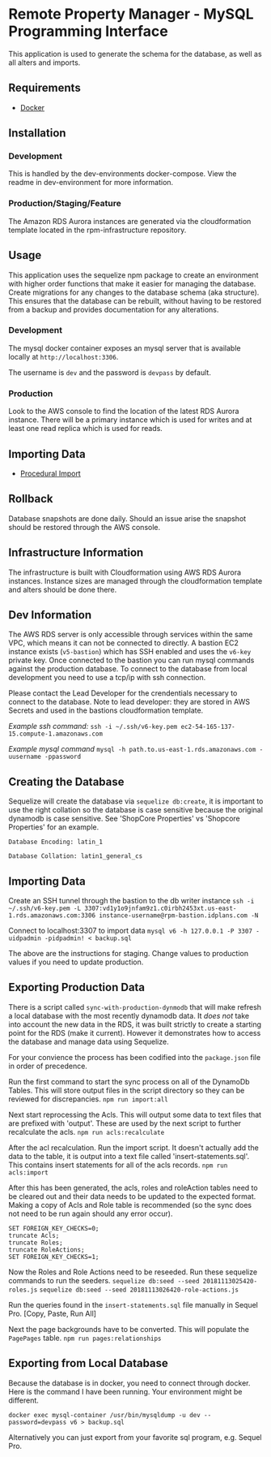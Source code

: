 # Remote Property Manager - MySQL Programming Interface

This application is used to generate the schema for the database, as well as all alters and imports.

## Requirements

* [Docker](https://www.docker.com/get-docker)

## Installation

### Development
This is handled by the dev-environments docker-compose. View the readme in dev-environment for more information.

### Production/Staging/Feature
The Amazon RDS Aurora instances are generated via the cloudformation template located in the rpm-infrastructure repository.

## Usage

This application uses the sequelize npm package to create an environment with higher order functions that make it easier for managing the database. Create migrations for any changes to the database schema (aka structure). This ensures that the database can be rebuilt, without having to be restored from a backup and provides documentation for any alterations. 

### Development

The mysql docker container exposes an mysql server that is available locally at `http://localhost:3306`. 

The username is `dev` and the password is `devpass` by default.

### Production

Look to the AWS console to find the location of the latest RDS Aurora instance. There will be a primary instance which is used for writes and at least one read replica which is used for reads.

## Importing Data

* [Procedural Import](https://docs.aws.amazon.com/AmazonRDS/latest/UserGuide/MySQL.Procedural.Importing.SmallExisting.html)

## Rollback

Database snapshots are done daily. Should an issue arise the snapshot should be restored through the AWS console.

## Infrastructure Information

The infrastructure is built with Cloudformation using AWS RDS Aurora instances. Instance sizes are managed through the cloudformation template and alters should be done there.

## Dev Information

The AWS RDS server is only accessible through services within the same VPC, which means it can not be connected to directly. A bastion EC2 instance exists (`v5-bastion`) which has SSH enabled and uses the `v6-key` private key. Once connected to the bastion you can run mysql commands against the production database. To connect to the database from local development you need to use a tcp/ip with ssh connection.

Please contact the Lead Developer for the crendentials necessary to connect to the database. Note to lead developer: they are stored in AWS Secrets and used in the bastions cloudformation template.

*Example ssh command:*
`ssh -i ~/.ssh/v6-key.pem ec2-54-165-137-15.compute-1.amazonaws.com`

*Example mysql command*
`mysql -h path.to.us-east-1.rds.amazonaws.com -uusername -ppassword`

## Creating the Database

Sequelize will create the database via `sequelize db:create`, it is important to use the right collation so the database is case sensitive because the original dynamodb is case sensitive. See 'ShopCore Properties' vs 'Shopcore Properties' for an example. 

`Database Encoding: latin_1`

`Database Collation: latin1_general_cs`

## Importing Data

Create an SSH tunnel through the bastion to the db writer instance
`ssh -i ~/.ssh/v6-key.pem -L 3307:vd1y1o9jnfam9z1.c0irbh2453xt.us-east-1.rds.amazonaws.com:3306 instance-username@rpm-bastion.idplans.com -N`

Connect to localhost:3307 to import data
`mysql v6 -h 127.0.0.1 -P 3307 -uidpadmin -pidpadmin! < backup.sql`

The above are the instructions for staging. Change values to production values if you need to update production. 

## Exporting Production Data

There is a script called `sync-with-production-dynmodb` that will make refresh a local database with the most recently dynamodb data. It *does not* take into account the new data in the RDS, it was built strictly to create a starting point for the RDS (make it current). However it demonstrates how to access the database and manage data using Sequelize.

For your convience the process has been codified into the `package.json` file in order of precedence.

Run the first command to start the sync process on all of the DynamoDb Tables. This will store output files in the script directory so they can be reviewed for discrepancies.
`npm run import:all`

Next start reprocessing the Acls. This will output some data to text files that are prefixed with 'output'. These are used by the next script to further recalculate the acls.
`npm run acls:recalculate`

After the acl recalculation. Run the import script. It doesn't actually add the data to the table, it is output into a text file called 'insert-statements.sql'. This contains insert statements for all of the acls records.
`npm run acls:import`

After this has been generated, the acls, roles and roleAction tables need to be cleared out and their data needs to be updated to the expected format. Making a copy of Acls and Role table is recommended (so the sync does not need to be run again should any error occur).
```
SET FOREIGN_KEY_CHECKS=0;
truncate Acls;
truncate Roles;
truncate RoleActions;
SET FOREIGN_KEY_CHECKS=1;
``` 

Now the Roles and Role Actions need to be reseeded. Run these sequelize commands to run the seeders.
`sequelize db:seed --seed 20181113025420-roles.js`
`sequelize db:seed --seed 20181113026420-role-actions.js`

Run the queries found in the `insert-statements.sql` file manually in Sequel Pro. [Copy, Paste, Run All]

Next the page backgrounds have to be converted. This will populate the `PagePages` table.
`npm run pages:relationships`

## Exporting from Local Database

Because the database is in docker, you need to connect through docker. Here is the command I have been running. Your environment might be different.

`docker exec mysql-container /usr/bin/mysqldump -u dev --password=devpass v6 > backup.sql`

Alternatively you can just export from your favorite sql program, e.g. Sequel Pro.